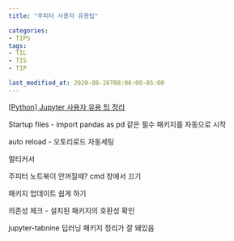 ```yaml
---
title: "주피터 사용자 유용팁"

categories:
- TIPS
tags:
- TIL
- TIS
- TIP

last_modified_at: 2020-08-26T08:06:00-05:00
---
```



[[Python] Jupyter 사용자 유용 팁 정리](https://data-newbie.tistory.com/443)

Startup files - import pandas as pd 같은 필수 패키지를 자동으로 시작

auto reload - 오토리로드 자동세팅

멀티커서

주피터 노트북이 안꺼질때? cmd 창에서 끄기

패키지 업데이트 쉽게 하기

의존성 체크 - 설치된 패키지의 호환성 확인

jupyter-tabnine 딥러닝 패키지 정리가 잘 돼있음
